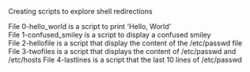 Creating scripts to explore shell redirections                                                                              

File 0-hello_world is a script to print 'Hello, World'                                                                      
File 1-confused_smiley is a script to display a confused smiley                                                             
File 2-hellofile is a script that display the content of the /etc/passwd file                                               
File 3-twofiles is a script that displays the content of /etc/passwd and /etc/hosts
File 4-lastlines is a script that the last 10 lines of /etc/passwd
